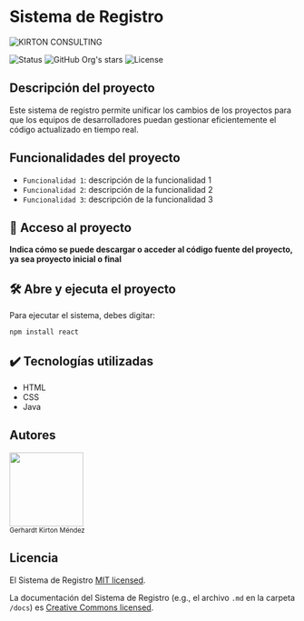 # Sistema de Registro

![KIRTON CONSULTING](https://github.com/KIRTONPLUS/sistema-de-registro/assets/111469734/7107f97d-1cfa-47f7-b5e4-a8359166c7c4)

![Status](https://img.shields.io/badge/STATUS-EN%20DESAROLLO-green")
![GitHub Org's stars](https://img.shields.io/github/stars/camilafernanda?style=social)
![License](https://img.shields.io/github/license/camilafernanda/GlicoCare)

## Descripción del proyecto

<p>
Este sistema de registro permite unificar los cambios de los proyectos para que los equipos de desarrolladores puedan gestionar eficientemente el código actualizado en tiempo real. 
</p>

## Funcionalidades del proyecto

- `Funcionalidad 1`: descripción de la funcionalidad 1
- `Funcionalidad 2`: descripción de la funcionalidad 2
- `Funcionalidad 3`: descripción de la funcionalidad 3

## 📁 Acceso al proyecto

**Indica cómo se puede descargar o acceder al código fuente del proyecto, ya sea proyecto inicial o final**

## 🛠️ Abre y ejecuta el proyecto

<p>
Para ejecutar el sistema, debes digitar:

```npm install react```
</p>

## ✔️ Tecnologías utilizadas

* HTML
* CSS
* Java

## Autores

<img src="https://github.com/KIRTONPLUS/sistema-de-registro/assets/111469734/2422b40a-f759-496f-99c8-fd485b4f50f8" width=130><br><sub>Gerhardt Kirton Méndez</sub>

## Licencia

El Sistema de Registro [MIT licensed](./LICENSED).

La documentación del Sistema de Registro (e.g., el archivo `.md` en la carpeta `/docs`) es [Creative Commons licensed](./LICENSE-docs).

